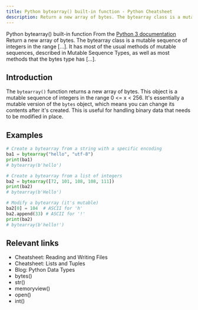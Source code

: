 ```yaml
---
title: Python bytearray() built-in function - Python Cheatsheet
description: Return a new array of bytes. The bytearray class is a mutable sequence of integers in the range [...]. It has most of the usual methods of mutable sequences, described in Mutable Sequence Types, as well as most methods that the bytes type has [...]
---
```


<base-title :title="frontmatter.title" :description="frontmatter.description">
Python bytearray() built-in function
</base-title>

<base-disclaimer>
  <base-disclaimer-title>
    From the <a target="_blank" href="https://docs.python.org/3/library/functions.html#bytearray">Python 3 documentation</a>
  </base-disclaimer-title>
  <base-disclaimer-content>
    Return a new array of bytes. The bytearray class is a mutable sequence of integers in the range [...]. It has most of the usual methods of mutable sequences, described in Mutable Sequence Types, as well as most methods that the bytes type has [...].
  </base-disclaimer-content>
</base-disclaimer>

## Introduction

The `bytearray()` function returns a new array of bytes. This object is a mutable sequence of integers in the range 0 <= x < 256. It's essentially a mutable version of the `bytes` object, which means you can change its contents after it's created. This is useful for handling binary data that needs to be modified in place.

## Examples

```python
# Create a bytearray from a string with a specific encoding
ba1 = bytearray("hello", "utf-8")
print(ba1)
# bytearray(b'hello')

# Create a bytearray from a list of integers
ba2 = bytearray([72, 101, 108, 108, 111])
print(ba2)
# bytearray(b'Hello')

# Modify a bytearray (it's mutable)
ba2[0] = 104  # ASCII for 'h'
ba2.append(33) # ASCII for '!'
print(ba2)
# bytearray(b'hello!')
```

## Relevant links

- <router-link to="/cheatsheet/reading-and-writing-files">Cheatsheet: Reading and Writing Files</router-link>
- <router-link to="/cheatsheet/lists-and-tuples">Cheatsheet: Lists and Tuples</router-link>
- <router-link to="/blog/python-data-types">Blog: Python Data Types</router-link>
- <router-link to="/builtin/bytes">bytes()</router-link>
- <router-link to="/builtin/str">str()</router-link>
- <router-link to="/builtin/memoryview">memoryview()</router-link>
- <router-link to="/builtin/open">open()</router-link>
- <router-link to="/builtin/int">int()</router-link>